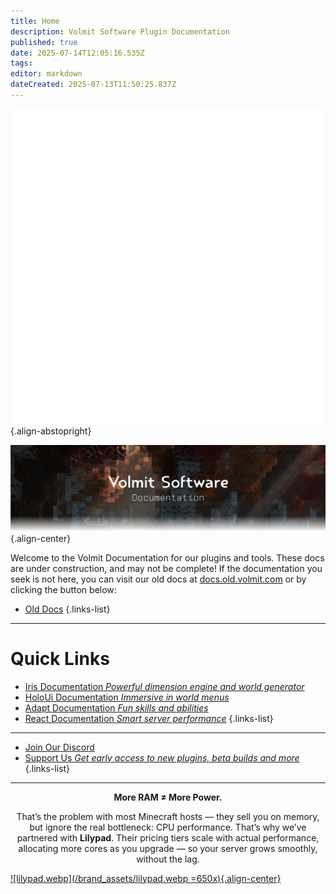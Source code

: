 ```yaml
---
title: Home
description: Volmit Software Plugin Documentation
published: true
date: 2025-07-14T12:05:16.535Z
tags: 
editor: markdown
dateCreated: 2025-07-13T11:50:25.837Z
---
```


![icon.webp](/brand_assets/icon.webp){.align-abstopright}

![home-banner.webp](/brand_assets/home-banner.webp){.align-center}

Welcome to the Volmit Documentation for our plugins and tools. These docs are under construction, and may not be complete! If the documentation you seek is not here, you can visit our old docs at [docs.old.volmit.com](https://docs.old.volmit.com) or by clicking the button below:
- [Old Docs](https://docs.old.volmit.com)
{.links-list}

---

# Quick Links

- [Iris Documentation *Powerful dimension engine and world generator*](/doc/iris)
- [HoloUi Documentation *Immersive in world menus*](/doc/holoui)
- [Adapt Documentation *Fun skills and abilities*](/doc/adapt)
- [React Documentation *Smart server performance*](/doc/react)
{.links-list}
---

- [Join Our Discord](https://discord.gg/3xxPTpT)
- [Support Us *Get early access to new plugins, beta builds and more*](https://ko-fi.com/volmit)
{.links-list}

---

<div style="text-align: center;">
  <p><strong>More RAM ≠ More Power.</strong></p>
  <p>That’s the problem with most Minecraft hosts — they sell you on memory, but ignore the real bottleneck: CPU performance. That’s why we’ve partnered with <strong>Lilypad</strong>. Their pricing tiers scale with actual performance, allocating more cores as you upgrade — so your server grows smoothly, without the lag.</p>
</div>

[![lilypad.webp](/brand_assets/lilypad.webp =650x){.align-center}](https://lilypad.gg/volmit)